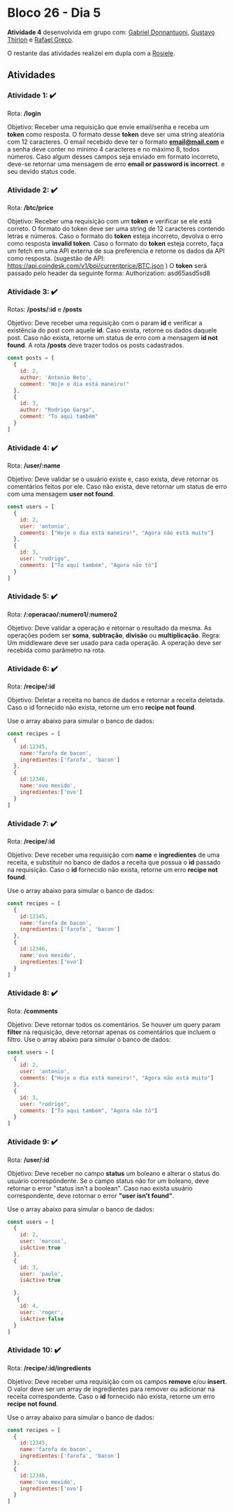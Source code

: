 # Bloco 26 - Dia 5

**Atividade 4** desenvolvida em grupo com: [Gabriel Donnantuoni](https://github.com/gabrielDonnantuoni), [Gustavo Thirion](https://github.com/Gustaft86) e [Rafael Greco](https://github.com/Rmgreco).

O restante das atividades realizei em dupla com a [Rosiele](https://github.com/rosids).

## Atividades

### Atividade 1: ✔️

Rota: **/login**

Objetivo: Receber uma requisição que envie email/senha e receba um **token** como resposta. O formato desse **token** deve ser uma string aleatória com 12 caracteres. O email recebido deve ter o formato **email@mail.com** e a senha deve conter no mínimo 4 caracteres e no máximo 8, todos números. Caso algum desses campos seja enviado em formato incorreto, deve-se retornar uma mensagem de erro **email or password is incorrect**. e seu devido status code.

### Atividade 2: ✔️

Rota: **/btc/price**

Objetivo: Receber uma requisição com um **token** e verificar se ele está correto. O formato do token deve ser uma string de 12 caracteres contendo letras e números. Caso o formato do **token** esteja incorreto, devolva o erro como resposta **invalid token**. Caso o formato do **token** esteja correto, faça um fetch em uma API externa de sua preferencia e retorne os dados da API como resposta. (sugestão de API: https://api.coindesk.com/v1/bpi/currentprice/BTC.json ) O **token** será passado pelo header da seguinte forma: Authorization: asd65asd5sd8

### Atividade 3: ✔️

Rotas: **/posts/:id** e **/posts**

Objetivo: Deve receber uma requisição com o param **id** e verificar a existência do post com aquele **id**. Caso exista, retorne os dados daquele post. Caso não exista, retorne um status de erro com a mensagem **id not found**. A rota **/posts** deve trazer todos os posts cadastrados.

```javascript
const posts = [
  {
    id: 2,
    author: 'Antonio Neto',
    comment: "Hoje o dia está maneiro!"
  },
  {
    id: 3,
    author: "Rodrigo Garga",
    comment: "To aqui também"
  }
]
```

### Atividade 4: ✔️

Rota: **/user/:name**

Objetivo: Deve validar se o usuário existe e, caso exista, deve retornar os comentários feitos por ele. Caso não exista, deve retornar um status de erro com uma mensagem **user not found**.

```javascript
const users = [
  {
    id: 2,
    user: 'antonio',
    comments: ["Hoje o dia está maneiro!", "Agora não está muito"]
  },
  {
    id: 3,
    user: "rodrigo",
    comments: ["To aqui também", "Agora não tô"]
  }
]
```

### Atividade 5: ✔️

Rota: **/:operacao/:numero1/:numero2**

Objetivo: Deve validar a operação e retornar o resultado da mesma. As operações podem ser **soma**, **subtração**, **divisão** ou **multiplicação**. Regra: Um middleware deve ser usado para cada operação. A operação deve ser recebida como parâmetro na rota.

### Atividade 6: ✔️

Rota: **/recipe/:id**

Objetivo: Deletar a receita no banco de dados e retornar a receita deletada. Caso o id fornecido não exista, retorne um erro **recipe not found**.

Use o array abaixo para simular o banco de dados:

```javascript
const recipes = [
  {
    id:12345,
    name:'farofa de bacon',
    ingredientes:['farofa', 'bacon']
  },
  {
    id:12346,
    name:'ovo mexido',
    ingredientes:['ovo']
  }
]
```

### Atividade 7: ✔️

Rota: **/recipe/:id**

Objetivo: Deve receber uma requisição com **name** e **ingredientes** de uma receita, e substituir no banco de dados a receita que possua o **id** passado na requisição. Caso o **id** fornecido não exista, retorne um erro **recipe not found**.

Use o array abaixo para simular o banco de dados:

```javascript
const recipes = [
  {
    id:12345,
    name:'farofa de bacon',
    ingredientes:['farofa', 'bacon']
  },
  {
    id:12346,
    name:'ovo mexido',
    ingredientes:['ovo']
  }
]
```

### Atividade 8: ✔️

Rota: **/comments**

Objetivo: Deve retornar todos os comentários. Se houver um query param **filter** na requisição, deve retornar apenas os comentários que incluem o filtro.
Use o array abaixo para simular o banco de dados:

```javascript
const users = [
  {
    id: 2,
    user: 'antonio',
    comments: ["Hoje o dia está maneiro!", "Agora não está muito"]
  },
  {
    id: 3,
    user: "rodrigo",
    comments: ["To aqui também", "Agora não tô"]
  }
]
```

### Atividade 9: ✔️

Rota: **/user/:id**

Objetivo: Deve receber no campo **status** um boleano e alterar o status do usuário correspôndente. Se o campo status não for um boleano, deve retornar o error "status isn't a boolean". Caso nao exista usuário correspondente, deve rotornar o error **"user isn't found"**.

Use o array abaixo para simular o banco de dados:

```javascript
const users = [
  {
    id: 2,
    user: 'marcos',
    isActive:true
  },
  {
    id: 3,
    user: 'paulo',
    isActive:true

  },
   {
    id: 4,
    user: 'roger',
    isActive:false
  }
]
```

### Atividade 10: ✔️

Rota: **/recipe/:id/ingredients**

Objetivo: Deve receber uma requisição com os campos **remove** e/ou **insert**. O valor deve ser um array de ingredientes para remover ou adicionar na receita correspondente. Caso o **id** fornecido não exista, retorne um erro **recipe not found**.

Use o array abaixo para simular o banco de dados:

```javascript
const recipes = [
  {
    id:12345,
    name:'farofa de bacon',
    ingredientes:['farofa', 'bacon']
  },
  {
    id:12346,
    name:'ovo mexido',
    ingredientes:['ovo']
  }
]
```
